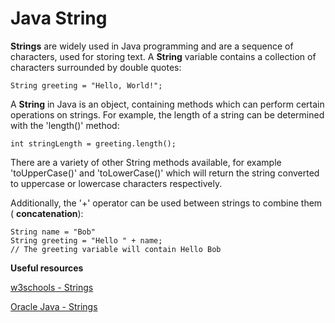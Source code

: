 # Java String

**Strings** are widely used in Java programming and are a sequence of characters, used for storing text. A **String** variable contains a collection of characters surrounded by double quotes:

    String greeting = "Hello, World!";

A **String** in Java is an object, containing methods which can perform certain operations on strings. For example, the length of a string can be determined with the 'length()' method:

    int stringLength = greeting.length();

There are a variety of other String methods available, for example  'toUpperCase()'  and  'toLowerCase()' which will return the string converted to uppercase or lowercase characters respectively.

Additionally, the  '+'  operator can be used between strings to combine them ( **concatenation**):

    String name = "Bob"
    String greeting = "Hello " + name; 
    // The greeting variable will contain Hello Bob


**Useful resources**

 [w3schools - Strings](https://www.w3schools.com/java/java_strings.asp) 
 
 [Oracle Java -  Strings](https://docs.oracle.com/javase/tutorial/java/data/strings.html)

